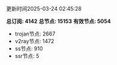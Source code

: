 更新时间2025-03-24 02:45:28

**总订阅: 4142**
**总节点: 15153**
**有效节点: 5054**
- trojan节点: 2667
- v2ray节点: 1472
- ss节点: 910
- ssr节点: 5
